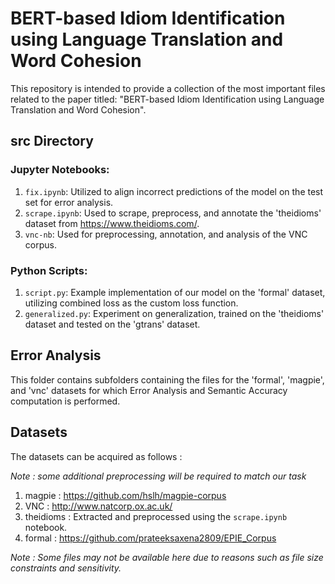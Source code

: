# BERT-based Idiom Identification using Language Translation and Word Cohesion

This repository is intended to provide a collection of the most important files related to the paper titled: 
"BERT-based Idiom Identification using Language Translation and Word Cohesion".

## src Directory

### Jupyter Notebooks:

1. `fix.ipynb`: Utilized to align incorrect predictions of the model on the test set for error analysis.
2. `scrape.ipynb`: Used to scrape, preprocess, and annotate the 'theidioms' dataset from https://www.theidioms.com/.
3. `vnc-nb`: Used for preprocessing, annotation, and analysis of the VNC corpus.

### Python Scripts:

1. `script.py`: Example implementation of our model on the 'formal' dataset, utilizing combined loss as the custom loss function.
2. `generalized.py`: Experiment on generalization, trained on the 'theidioms' dataset and tested on the 'gtrans' dataset.

## Error Analysis

This folder contains subfolders containing the files for the 'formal', 'magpie', and 'vnc' datasets for which Error Analysis and Semantic Accuracy computation is performed.

## Datasets

The datasets can be acquired as follows :

*Note : some additional preprocessing will be required to match our task*

1. magpie : https://github.com/hslh/magpie-corpus
2. VNC : http://www.natcorp.ox.ac.uk/
3. theidioms : Extracted and preprocessed using the `scrape.ipynb` notebook.
4. formal : https://github.com/prateeksaxena2809/EPIE_Corpus

*Note : Some files may not be available here due to reasons such as file size constraints and sensitivity.*
